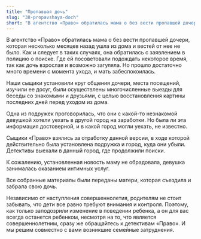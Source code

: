 ```yaml
---
title: "Пропавшая дочь"
slug: "38-propavshaya-doch"
short: "В агентство «Право» обратилась мама о без вести пропавшей дочери, которая несколько месяцев назад ушла из дома и вестей от нее не было. Как и следует в таких случаях, она обратилась с заявлением в полицию о поиске."
---
```


В агентство «Право» обратилась мама о без вести пропавшей дочери, которая несколько месяцев назад ушла из дома и вестей от нее не было. Как и следует в таких случаях, она обратилась с заявлением в полицию о поиске. Где ей посоветовали подождать некоторое время, так как дочь взрослая и возможно загуляла. Но прошло достаточно много времени с момента ухода, и мать забеспокоилась.

Наши сыщики установили круг общения дочери, места посещений, изучили ее досуг, были осуществлены многочисленные выезды для беседы со знакомыми и друзьями, с целью восстановления картины последних дней перед уходом из дома.

Одна из подружек проговорилась, что они с какой-то незнакомой девушкой хотели уехать в другой город на заработки. Но была ли эта информация достоверной, и в какой город могли уехать, не известно.

Сыщики «Право» взялись за отработку данной версии, в ходе которой действительно была установлена подружка и город, куда они убыли. Детективы выехали в данный город, где продолжили поиски.

К сожалению, установленная новость маму не обрадовала, девушка занималась оказанием интимных услуг.

Все собранные материалы были переданы матери, которая съездила и забрала свою дочь.

Независимо от наступления совершеннолетия, родителям не стоит забывать, что дети все равно требуют внимания и контроля. Поэтому, как только заподозрили изменение в поведении ребенка, а он для вас всегда останется ребенком, несмотря на то, что является совершеннолетним, сразу же обращайтесь к детективам «Право». И мы решим совместно с вами возникшие семейные затруднения.
